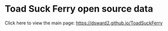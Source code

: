 # Toad Suck Ferry open source data
Click here to view the main page: https://dsward2.github.io/ToadSuckFerry

